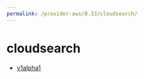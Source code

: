 ```yaml
---
permalink: /provider-aws/0.33/cloudsearch/
---
```


# cloudsearch



* [v1alpha1](v1alpha1/index.md)